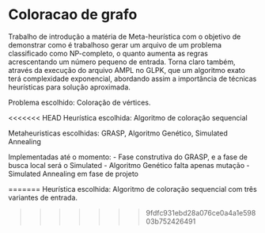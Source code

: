 # Coloracao de grafo

Trabalho de introdução a matéria de Meta-heurística com o objetivo de demonstrar como é trabalhoso gerar um arquivo
de um problema classificado como NP-completo, o quanto aumenta as regras acrescentando um número pequeno de entrada.
Torna claro também, através da execução do arquivo AMPL no GLPK, que um algoritmo exato terá complexidade exponencial,
abordando assim a importância de técnicas heurísticas para solução aproximada.

Problema escolhido: Coloração de vértices.

<<<<<<< HEAD
Heurística escolhida: Algoritmo de coloração sequencial

Metaheuristicas escolhidas: GRASP, Algoritmo Genético, Simulated Annealing

Implementadas até o momento:
    - Fase construtiva do GRASP, e a fase de busca local será o Simulated
    - Algoritmo Genético falta apenas mutação
    - Simulated Annealing em fase de projeto


=======
Heurística escolhida: Algoritmo de coloração sequencial com três variantes de entrada.
>>>>>>> 9fdfc931ebd28a076ce0a4a1e59803b752426491

